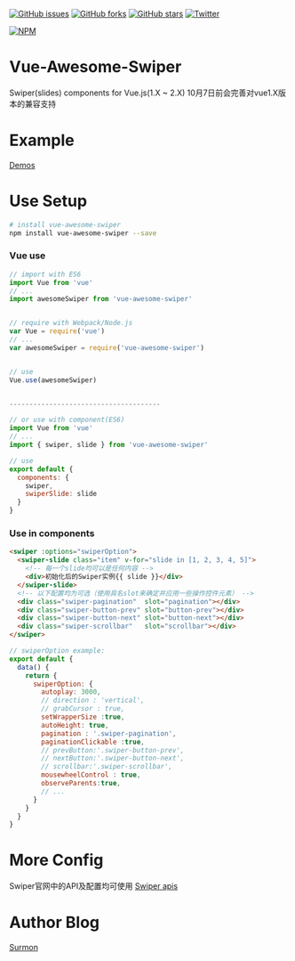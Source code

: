 [![GitHub issues](https://img.shields.io/github/issues/surmon-china/vue-awesome-swiper.svg?style=flat-square)](https://github.com/surmon-china/vue-awesome-swiper/issues)
[![GitHub forks](https://img.shields.io/github/forks/surmon-china/vue-awesome-swiper.svg?style=flat-square)](https://github.com/surmon-china/vue-awesome-swiper/network)
[![GitHub stars](https://img.shields.io/github/stars/surmon-china/vue-awesome-swiper.svg?style=flat-square)](https://github.com/surmon-china/vue-awesome-swiper/stargazers)
[![Twitter](https://img.shields.io/twitter/url/https/github.com/surmon-china/vue-awesome-swiper.svg?style=flat-square)](https://twitter.com/intent/tweet?text=Wow:&url=%5Bobject%20Object%5D)

[![NPM](https://nodei.co/npm/vue-awesome-swiper.png?downloads=true&downloadRank=true&stars=true)](https://nodei.co/npm/vue-awesome-swiper/)


# Vue-Awesome-Swiper
Swiper(slides) components for Vue.js(1.X ~ 2.X)
10月7日前会完善对vue1.X版本的兼容支持


# Example

[Demos](https://surmon-china.github.io/vue-awesome-swiper)


# Use Setup

``` bash
# install vue-awesome-swiper
npm install vue-awesome-swiper --save
```

### Vue use

``` javascript
// import with ES6
import Vue from 'vue'
// ...
import awesomeSwiper from 'vue-awesome-swiper'


// require with Webpack/Node.js
var Vue = require('vue')
// ...
var awesomeSwiper = require('vue-awesome-swiper')


// use
Vue.use(awesomeSwiper)


--------------------------------------

// or use with component(ES6)
import Vue from 'vue'
// ...
import { swiper, slide } from 'vue-awesome-swiper'

// use
export default {
  components: {
    swiper,
    swiperSlide: slide
  }
}
```

### Use in components

``` html
<swiper :options="swiperOption">
  <swiper-slide class="item" v-for="slide in [1, 2, 3, 4, 5]">
    <!-- 每一个slide均可以是任何内容 -->
    <div>初始化后的Swiper实例{{ slide }}</div>
  </swiper-slide>
  <!-- 以下配置均为可选（使用具名slot来确定并应用一些操作控件元素） -->
  <div class="swiper-pagination"  slot="pagination"></div>
  <div class="swiper-button-prev" slot="button-prev"></div>
  <div class="swiper-button-next" slot="button-next"></div>
  <div class="swiper-scrollbar"   slot="scrollbar"></div>
</swiper>
```


``` javascript
// swiperOption example:
export default {
  data() {
    return {
      swiperOption: {
        autoplay: 3000,
        // direction : 'vertical',
        // grabCursor : true,
        setWrapperSize :true,
        autoHeight: true,
        pagination : '.swiper-pagination',
        paginationClickable :true,
        // prevButton:'.swiper-button-prev',
        // nextButton:'.swiper-button-next',
        // scrollbar:'.swiper-scrollbar',
        mousewheelControl : true,
        observeParents:true,
        // ...
      }
    }
  }
}
```

# More Config
Swiper官网中的API及配置均可使用
[Swiper apis](http://www.swiper.com.cn/api/index.html)



# Author Blog
[Surmon](http://surmon.me)

